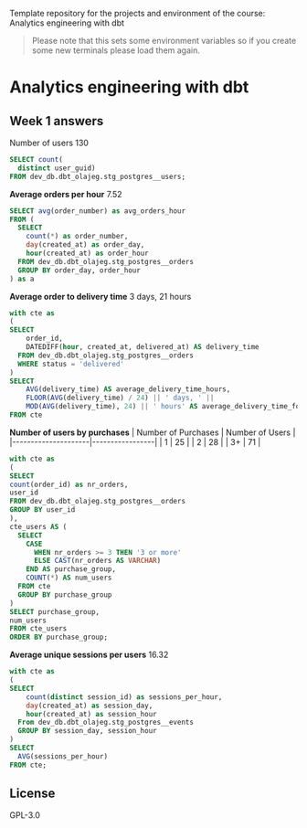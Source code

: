 
Template repository for the projects and environment of the course: Analytics engineering with dbt

> Please note that this sets some environment variables so if you create some new terminals please load them again.

# Analytics engineering with dbt

## Week 1 answers
Number of users
130
```sql
SELECT count(
  distinct user_guid)
FROM dev_db.dbt_olajeg.stg_postgres__users;
```

**Average orders per hour**
7.52
```sql
SELECT avg(order_number) as avg_orders_hour
FROM (
  SELECT 
    count(*) as order_number, 
    day(created_at) as order_day,
    hour(created_at) as order_hour
  FROM dev_db.dbt_olajeg.stg_postgres__orders
  GROUP BY order_day, order_hour
) as a
```

**Average order to delivery time**
3 days, 21 hours
```sql
with cte as 
(
SELECT 
    order_id, 
    DATEDIFF(hour, created_at, delivered_at) AS delivery_time
  FROM dev_db.dbt_olajeg.stg_postgres__orders
  WHERE status = 'delivered'
)
SELECT 
    AVG(delivery_time) AS average_delivery_time_hours,
    FLOOR(AVG(delivery_time) / 24) || ' days, ' || 
    MOD(AVG(delivery_time), 24) || ' hours' AS average_delivery_time_formatted
FROM cte
```

**Number of users by purchases**
| Number of Purchases | Number of Users |
|---------------------|-----------------|
| 1                   | 25              |
| 2                   | 28              |
| 3+                  | 71              |

```sql
with cte as 
(
SELECT 
count(order_id) as nr_orders, 
user_id
FROM dev_db.dbt_olajeg.stg_postgres__orders
GROUP BY user_id
),
cte_users AS (
  SELECT
    CASE 
      WHEN nr_orders >= 3 THEN '3 or more'
      ELSE CAST(nr_orders AS VARCHAR)
    END AS purchase_group,
    COUNT(*) AS num_users
  FROM cte
  GROUP BY purchase_group
)
SELECT purchase_group, 
num_users
FROM cte_users
ORDER BY purchase_group;
```

**Average unique sessions per users**
16.32
```sql
with cte as 
(
SELECT 
    count(distinct session_id) as sessions_per_hour,
    day(created_at) as session_day,
    hour(created_at) as session_hour
  From dev_db.dbt_olajeg.stg_postgres__events
  GROUP BY session_day, session_hour
)
SELECT 
  AVG(sessions_per_hour)
FROM cte;
```


## License
GPL-3.0
